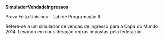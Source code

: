<b>SimuladorVendadeIngressos</b>

Prova Feita Unisinos - Lab de Programação II

Refere-se a um simulador de vendas de ingresso para a Copa do Mundo 2014. Levando em consideração regras impostas pela federação.

